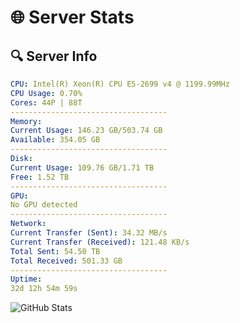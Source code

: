 # 🌐 Server Stats
## 🔍 Server Info
```yaml
CPU: Intel(R) Xeon(R) CPU E5-2699 v4 @ 1199.99MHz
CPU Usage: 0.70%
Cores: 44P | 88T
-----------------------------------
Memory:
Current Usage: 146.23 GB/503.74 GB
Available: 354.05 GB
-----------------------------------
Disk:
Current Usage: 109.76 GB/1.71 TB
Free: 1.52 TB
-----------------------------------
GPU:
No GPU detected
-----------------------------------
Network:
Current Transfer (Sent): 34.32 MB/s
Current Transfer (Received): 121.48 KB/s
Total Sent: 54.50 TB
Total Received: 501.33 GB
-----------------------------------
Uptime:
32d 12h 54m 59s
```
![GitHub Stats](https://img.shields.io/badge/Updated-2025-04-09_10:17:48-blue)